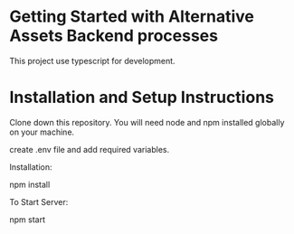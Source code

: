 # Getting Started with Alternative Assets Backend processes

This project use typescript for development.


# Installation and Setup Instructions

Clone down this repository. You will need node and npm installed globally on your machine.

create .env file and add required variables.

Installation:

npm install

To Start Server:

npm start






